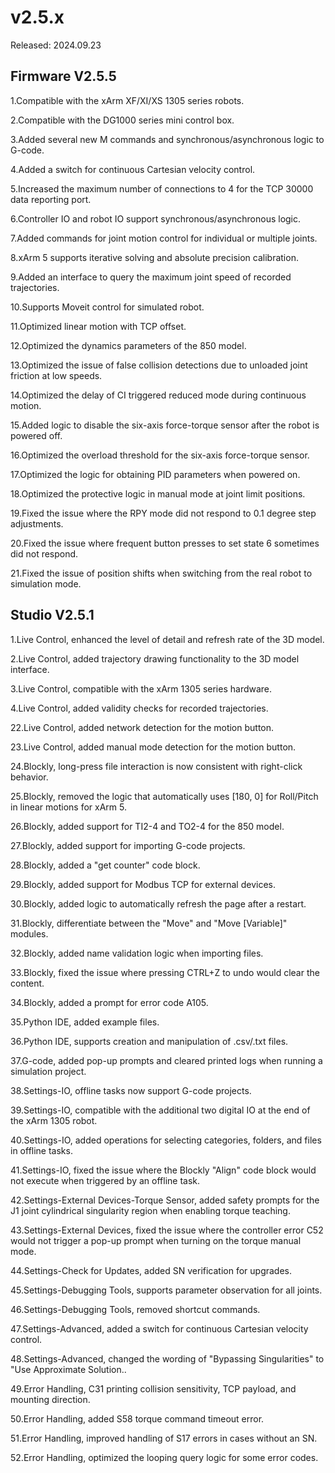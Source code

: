 # v2.5.x

Released: 2024.09.23

## Firmware V2.5.5

1.Compatible with the xArm XF/XI/XS 1305 series robots.

2.Compatible with the DG1000 series mini control box.

3.Added several new M commands and synchronous/asynchronous logic to G-code.

4.Added a switch for continuous Cartesian velocity control.

5.Increased the maximum number of connections to 4 for the TCP 30000 data reporting port.

6.Controller IO and robot IO support synchronous/asynchronous logic.

7.Added commands for joint motion control for individual or multiple joints.

8.xArm 5 supports iterative solving and absolute precision calibration.

9.Added an interface to query the maximum joint speed of recorded trajectories.

10.Supports Moveit control for simulated robot.

11.Optimized linear motion with TCP offset.

12.Optimized the dynamics parameters of the 850 model.

13.Optimized the issue of false collision detections due to unloaded joint friction at low speeds.

14.Optimized the delay of CI triggered reduced mode during continuous motion.

15.Added logic to disable the six-axis force-torque sensor after the robot is powered off.

16.Optimized the overload threshold for the six-axis force-torque sensor.

17.Optimized the logic for obtaining PID parameters when powered on.

18.Optimized the protective logic in manual mode at joint limit positions.

19.Fixed the issue where the RPY mode did not respond to 0.1 degree step adjustments.

20.Fixed the issue where frequent button presses to set state 6 sometimes did not respond.

21.Fixed the issue of position shifts when switching from the real robot to simulation mode.


## Studio V2.5.1


1.Live Control, enhanced the level of detail and refresh rate of the 3D model.

2.Live Control, added trajectory drawing functionality to the 3D model interface.

3.Live Control, compatible with the xArm 1305 series hardware.

4.Live Control, added validity checks for recorded trajectories.

22.Live Control, added network detection for the motion button.

23.Live Control, added manual mode detection for the motion button.

24.Blockly, long-press file interaction is now consistent with right-click behavior.

25.Blockly, removed the logic that automatically uses [180, 0] for Roll/Pitch in linear motions for xArm 5.

26.Blockly, added support for TI2-4 and TO2-4 for the 850 model.

27.Blockly, added support for importing G-code projects.

28.Blockly, added a "get counter" code block.

29.Blockly, added support for Modbus TCP for external devices.

30.Blockly, added logic to automatically refresh the page after a restart.

31.Blockly, differentiate between the "Move" and "Move [Variable]" modules.

32.Blockly, added name validation logic when importing files.

33.Blockly, fixed the issue where pressing CTRL+Z to undo would clear the content.

34.Blockly, added a prompt for error code A105.

35.Python IDE, added example files.

36.Python IDE, supports creation and manipulation of .csv/.txt files.

37.G-code, added pop-up prompts and cleared printed logs when running a simulation project.

38.Settings-IO, offline tasks now support G-code projects.

39.Settings-IO, compatible with the additional two digital IO at the end of the xArm 1305 robot.

40.Settings-IO, added operations for selecting categories, folders, and files in offline tasks.

41.Settings-IO, fixed the issue where the Blockly "Align" code block would not execute when triggered by an offline task.

42.Settings-External Devices-Torque Sensor, added safety prompts for the J1 joint cylindrical singularity region when enabling torque teaching.

43.Settings-External Devices, fixed the issue where the controller error C52 would not trigger a pop-up prompt when turning on the torque manual mode.

44.Settings-Check for Updates, added SN verification for upgrades.

45.Settings-Debugging Tools, supports parameter observation for all joints.

46.Settings-Debugging Tools, removed shortcut commands.

47.Settings-Advanced, added a switch for continuous Cartesian velocity control.

48.Settings-Advanced, changed the wording of "Bypassing Singularities" to "Use Approximate Solution..

49.Error Handling, C31 printing collision sensitivity, TCP payload, and mounting direction.

50.Error Handling, added S58 torque command timeout error.

51.Error Handling, improved handling of S17 errors in cases without an SN.

52.Error Handling, optimized the looping query logic for some error codes.